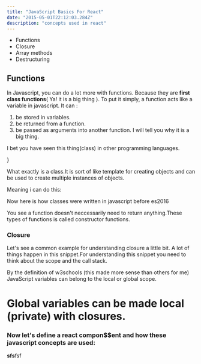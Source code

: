 ```yaml
---
title: "JavaScript Basics For React"
date: "2015-05-01T22:12:03.284Z"
description: "concepts used in react"
---
```


- Functions
- Closure
- Array methods
- Destructuring

## Functions

In Javascript, you can do a lot more with functions. Because they are **first class functions**( Ya! it is a big thing ). To put it simply, a function acts like a variable in javascript.
It can :

1. be stored in variables.
2. be returned from a function.
3. be passed as arguments into another function.
   I will tell you why it is a big thing.

I bet you have seen this thing(class) in other programming languages.

<!--
<code>
class Myclass{
constructor(value){
this.value = value;
} -->

}

What exactly is a class.It is sort of like template for creating objects and can be used to create multiple instances of objects.

Meaning i can do this:

<!-- <code>
const newValue = new Myclass("one");
const newValue2 = new Myclass("two");
console.log(newValue.value) // one
console.log(newValue2.value) // two
</code> -->

Now here is how classes were written in javascript before es2016

<!--
function IamClass(value){
this.value = value;
// we can learn about **this** later
}

const newValue = new IamClass("one");
const newValue2 = new IamClass("two");
console.log(newValue.value) // one
console.log(newValue2.value) // two -->

You see a function doesn't neccessarily need to return anything.These types of functions is called constructor functions.

<!--
<code>
const dispatch = someFunction();
// you see you can store the return value of a function
// you can also do this
const dispatch = someFunction;
const dispatch = someFunction()()();

const funky = (cb) => cb();
</code> -->

### Closure

Let's see a common example for understanding closure a little bit.
A lot of things happen in this snippet.For understanding this snippet you need to think about the scope and the call stack.

<!--
<code>
function counter(){
let count = 0;
// here we initialised a variable with a value
return function countIt(){
 count = count + 1;
 // we changed the value of variable,but the resulting value depends where
 // the function is invoked.
 return count;
 }
}
</code> -->

By the definition of w3schools (this made more sense than others for me)
JavaScript variables can belong to the local or global scope.
# Global variables can be made local (private) with closures.

### Now let's define a react compon$$ent and how these javascript concepts are used:
**sfs**fsf
